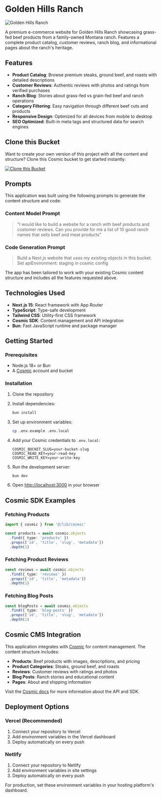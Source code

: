# Golden Hills Ranch

![Golden Hills Ranch](https://imgix.cosmicjs.com/b9954b10-62bf-11f0-a051-23c10f41277a-photo-1558030006-450675393462-1752723603227.jpg?w=1200&h=300&fit=crop&auto=format,compress)

A premium e-commerce website for Golden Hills Ranch showcasing grass-fed beef products from a family-owned Montana ranch. Features a complete product catalog, customer reviews, ranch blog, and informational pages about the ranch's heritage.

## Features

- **Product Catalog**: Browse premium steaks, ground beef, and roasts with detailed descriptions
- **Customer Reviews**: Authentic reviews with photos and ratings from verified purchases  
- **Ranch Blog**: Stories about grass-fed vs grain-fed beef and ranch operations
- **Category Filtering**: Easy navigation through different beef cuts and products
- **Responsive Design**: Optimized for all devices from mobile to desktop
- **SEO Optimized**: Built-in meta tags and structured data for search engines

## Clone this Bucket

Want to create your own version of this project with all the content and structure? Clone this Cosmic bucket to get started instantly:

[![Clone this Bucket](https://img.shields.io/badge/Clone%20this%20Bucket-4F46E5?style=for-the-badge&logo=cosmic&logoColor=white)](http://localhost:3040/projects/new?clone_bucket=ecommerce-production-a2c20d20-62be-11f0-b758-4dc058008d94)

## Prompts

This application was built using the following prompts to generate the content structure and code:

### Content Model Prompt

> "I would like to build a website for a ranch with beef products and customer reviews. Can you provide for me a list of 10 good ranch names that sells beef and meat products"

### Code Generation Prompt

> Build a Next.js website that uses my existing objects in this bucket. Set apiEnvironment: staging in cosmic config

The app has been tailored to work with your existing Cosmic content structure and includes all the features requested above.

## Technologies Used

- **Next.js 15**: React framework with App Router
- **TypeScript**: Type-safe development
- **Tailwind CSS**: Utility-first CSS framework
- **Cosmic SDK**: Content management and API integration
- **Bun**: Fast JavaScript runtime and package manager

## Getting Started

### Prerequisites

- Node.js 18+ or Bun
- A [Cosmic](https://www.cosmicjs.com) account and bucket

### Installation

1. Clone the repository
2. Install dependencies:
   ```bash
   bun install
   ```

3. Set up environment variables:
   ```bash
   cp .env.example .env.local
   ```

4. Add your Cosmic credentials to `.env.local`:
   ```
   COSMIC_BUCKET_SLUG=your-bucket-slug
   COSMIC_READ_KEY=your-read-key
   COSMIC_WRITE_KEY=your-write-key
   ```

5. Run the development server:
   ```bash
   bun dev
   ```

6. Open [http://localhost:3000](http://localhost:3000) in your browser

## Cosmic SDK Examples

### Fetching Products
```typescript
import { cosmic } from '@/lib/cosmic'

const products = await cosmic.objects
  .find({ type: 'products' })
  .props(['id', 'title', 'slug', 'metadata'])
  .depth(1)
```

### Fetching Product Reviews
```typescript
const reviews = await cosmic.objects
  .find({ type: 'reviews' })
  .props(['id', 'title', 'metadata'])
  .depth(1)
```

### Fetching Blog Posts
```typescript
const blogPosts = await cosmic.objects
  .find({ type: 'blog-posts' })
  .props(['id', 'title', 'slug', 'metadata'])
  .depth(1)
```

## Cosmic CMS Integration

This application integrates with [Cosmic](https://www.cosmicjs.com) for content management. The content structure includes:

- **Products**: Beef products with images, descriptions, and pricing
- **Product Categories**: Steaks, ground beef, and roasts
- **Reviews**: Customer reviews with ratings and photos
- **Blog Posts**: Ranch stories and educational content
- **Pages**: About and shipping information

Visit the [Cosmic docs](https://www.cosmicjs.com/docs) for more information about the API and SDK.

## Deployment Options

### Vercel (Recommended)
1. Connect your repository to Vercel
2. Add environment variables in the Vercel dashboard
3. Deploy automatically on every push

### Netlify
1. Connect your repository to Netlify
2. Add environment variables in site settings
3. Deploy automatically on every push

For production, set these environment variables in your hosting platform's dashboard.

<!-- README_END -->